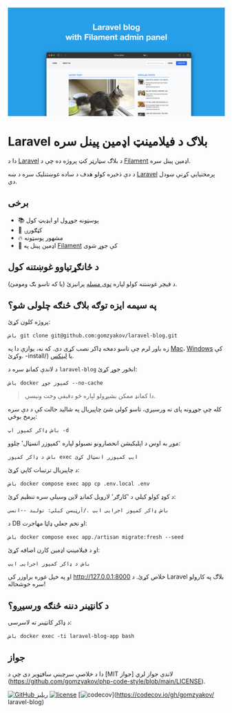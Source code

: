 ![Laravel بلاګ د فیلامینټ اډمین پینل سره](../docs/social-preview-en.png)

# Laravel بلاګ د فیلامینټ اډمین پینل سره

دا د [Laravel](https://laravel.com) د بلاګ سټارټر کټ پروژه ده چې د [Filament](https://filamentphp.com) اډمین پینل سره.

د دې ذخیره کولو هدف د ساده غوښتنلیک سره د ښه [Laravel](https://laravel.com) پرمختیایي کړنې ښودل دي.

## برخی

- 📚 پوسټونه جوړول او ایډیټ کول
- 🥑 کټګورۍ
- :fire: مشهور پوسټونه
- :hatched_chick: اډمین پینل په [Filament](https://filamentphp.com) کې جوړ شوی

## د ځانګړتیاوو غوښتنه کول

د فیچر غوښتنه کولو لپاره [نوی مسله](https://github.com/gomzyakov/laravel-blog/issues/new) پرانیزئ (یا که تاسو بګ ومومئ).

## په سیمه ایزه توګه بلاګ څنګه چلولی شو؟

پروژه کلون کړئ:

``باش
git clone git@github.com:gomzyakov/laravel-blog.git
``

زه باور لرم چې تاسو دمخه ډاکر نصب کړی دی. که نه، یوازې دا په [Mac](https://docs.docker.com/desktop/install/mac-install/)، [Windows](https://docs.docker.com/desktop/install/windows) کې وکړئ. -install/) یا [لینکس](https://docs.docker.com/desktop/install/linux-install/).

د لاندې کمانډ سره د `laravel-blog` انځور جوړ کړئ:

``باش
docker کمپوز جوړ --no-cache
``

> دا کمانډ ممکن بشپړولو لپاره څو دقیقې وخت ونیسي.

کله چې جوړونه پای ته ورسیږي، تاسو کولی شئ چاپیریال په شالید حالت کې د دې سره پرمخ بوځي:

``باش
ډاکر کمپوز اپ -d
``

موږ به اوس د اپلیکیشن انحصارونو نصبولو لپاره 'کمپوزر انسټال' چلوو:

``باش
د ډاکر کمپوز exec ایپ کمپوزر انسټال کړئ
``

د چاپیریال ترتیبات کاپي کړئ:

``باش
docker compose exec app cp .env.local .env
``

د کوډ کولو کیلي د 'کارګر' لارویل کمانډ لاین وسیلې سره تنظیم کړئ:

``باش
ډاکر کمپوز اجرایی ایپ ./آرټیسن کیلي: تولید --انسي
``

د DB او تخم جعلي ډاټا مهاجرت:

``باش
docker compose exec app./artisan migrate:fresh --seed
``

او د فیلامینټ اډمین کارن اضافه کړئ:

``باش
د ډاکر کمپوز اجرایی ایپ
``

او په خپل غوره براوزر کې http://127.0.0.1:8000 خلاص کړئ. د Laravel بلاګ په کارولو سره خوشحاله!

## د کانټینر دننه څنګه ورسیږو؟

د ډاکر کانټینر ته لاسرسی:

``باش
docker exec -ti laravel-blog-app bash
``

## جواز

دا د خلاصې سرچینې سافټویر دی چې د [MIT جواز] لاندې جواز لري (https://github.com/gomzyakov/php-code-style/blob/main/LICENSE).


[![GitHub ریلیز](https://img.shields.io/github/release/gomzyakov/laravel-blog.svg)](https://github.com/gomzyakov/laravel-blog/releases/latest)
[![license](https://img.shields.io/badge/License-MIT-green.svg)](https://github.com/gomzyakov/laravel-blog/blob/development/LICENSE)
[![codecov](https://codecov.io/gh/gomzyakov/laravel-blog/branch/main/graph/badge.svg?token=4CYTVMVUYV)](https://codecov.io/gh/gomzyakov/ laravel-blog)
